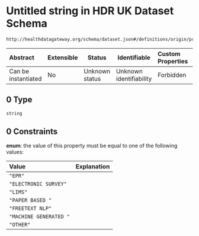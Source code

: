 # Untitled string in HDR UK Dataset Schema

```txt
http://healthdatagateway.org/schema/dataset.json#/definitions/origin/properties/source/items/allOf/0
```




| Abstract            | Extensible | Status         | Identifiable            | Custom Properties | Additional Properties | Access Restrictions | Defined In                                                                 |
| :------------------ | ---------- | -------------- | ----------------------- | :---------------- | --------------------- | ------------------- | -------------------------------------------------------------------------- |
| Can be instantiated | No         | Unknown status | Unknown identifiability | Forbidden         | Allowed               | none                | [dataset.schema.json\*](../out/dataset.schema.json "open original schema") |

## 0 Type

`string`

## 0 Constraints

**enum**: the value of this property must be equal to one of the following values:

| Value                  | Explanation |
| :--------------------- | ----------- |
| `"EPR"`                |             |
| `"ELECTRONIC SURVEY"`  |             |
| `"LIMS"`               |             |
| `"PAPER BASED "`       |             |
| `"FREETEXT NLP"`       |             |
| `"MACHINE GENERATED "` |             |
| `"OTHER"`              |             |
